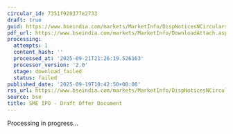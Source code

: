 ```yaml
---
circular_id: 7351f920377e2733
draft: true
guid: https://www.bseindia.com/markets/MarketInfo/DispNoticesNCirculars.aspx?Noticeid={5DCC2ABE-1F88-4CE2-A650-D3C43237D576}&noticeno=20250919-10&dt=09/19/2025&icount=10&totcount=44&flag=0
pdf_url: https://www.bseindia.com/markets/MarketInfo/DownloadAttach.aspx?id=20250919-10&attachedId=
processing:
  attempts: 1
  content_hash: ''
  processed_at: '2025-09-21T21:26:19.526163'
  processor_version: '2.0'
  stage: download_failed
  status: failed
published_date: '2025-09-19T10:42:50+00:00'
rss_url: https://www.bseindia.com/markets/MarketInfo/DispNoticesNCirculars.aspx?Noticeid={5DCC2ABE-1F88-4CE2-A650-D3C43237D576}&noticeno=20250919-10&dt=09/19/2025&icount=10&totcount=44&flag=0
source: bse
title: SME IPO - Draft Offer Document
---
```


Processing in progress...